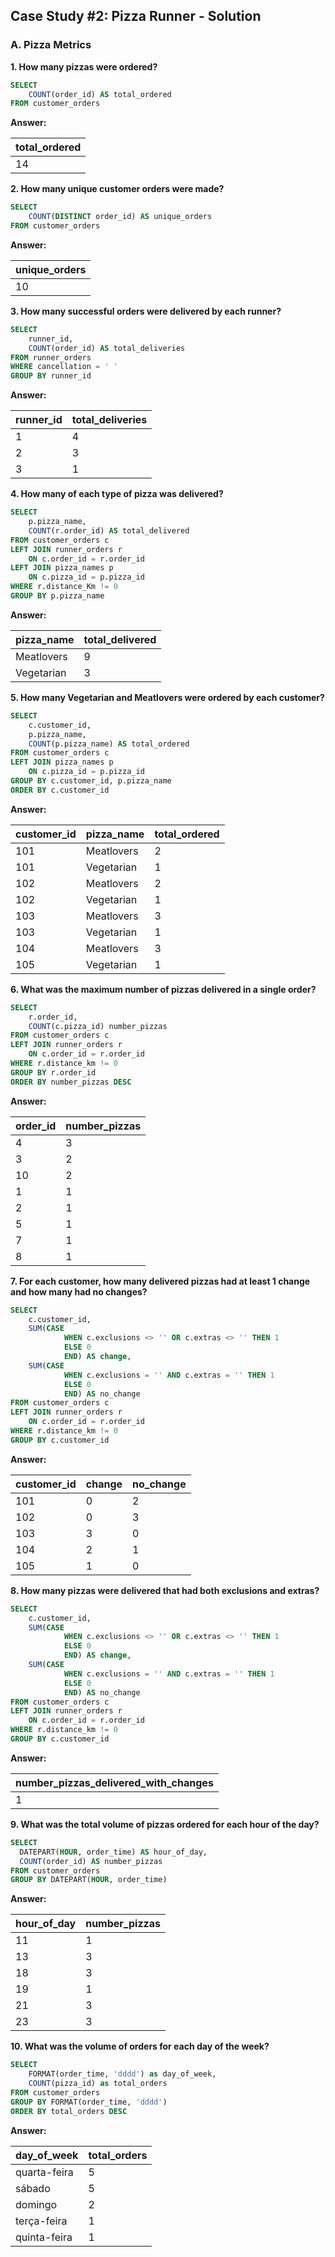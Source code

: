 ##  Case Study #2: Pizza Runner - Solution

<h3>A. Pizza Metrics</h3>
   
**1. How many pizzas were ordered?**
```SQL  
SELECT 
	COUNT(order_id) AS total_ordered
FROM customer_orders 
```  
 **Answer:** 
  
| total_ordered |
|---------------|
| 14            |
  
**2. How many unique customer orders were made?**
```SQL  
SELECT
	COUNT(DISTINCT order_id) AS unique_orders
FROM customer_orders 
``` 
**Answer:** 
  
| unique_orders |
|---------------|
| 10            |
  
**3. How many successful orders were delivered by each runner?**
```SQL  
SELECT
	runner_id,
	COUNT(order_id) AS total_deliveries
FROM runner_orders
WHERE cancellation = ' '
GROUP BY runner_id
``` 
**Answer:** 
  
| runner_id | total_deliveries |
|-----------|------------------|
| 1         | 4                |
| 2         | 3                |
| 3         | 1                |

**4. How many of each type of pizza was delivered?**
```SQL  
SELECT
	p.pizza_name,
	COUNT(r.order_id) AS total_delivered
FROM customer_orders c
LEFT JOIN runner_orders r
	ON c.order_id = r.order_id
LEFT JOIN pizza_names p
	ON c.pizza_id = p.pizza_id
WHERE r.distance_Km != 0
GROUP BY p.pizza_name
``` 
**Answer:** 
  
| pizza_name | total_delivered |
|------------|-----------------|
| Meatlovers | 9               |
| Vegetarian | 3               | 
  
**5. How many Vegetarian and Meatlovers were ordered by each customer?**
```SQL  
SELECT
	c.customer_id,
	p.pizza_name,
	COUNT(p.pizza_name) AS total_ordered
FROM customer_orders c
LEFT JOIN pizza_names p
	ON c.pizza_id = p.pizza_id
GROUP BY c.customer_id, p.pizza_name
ORDER BY c.customer_id
``` 
**Answer:** 
  
| customer_id | pizza_name | total_ordered |
|-------------|------------|---------------|
| 101         | Meatlovers | 2             |
| 101         | Vegetarian | 1             |
| 102         | Meatlovers | 2             |
| 102         | Vegetarian | 1             |
| 103         | Meatlovers | 3             |
| 103         | Vegetarian | 1             |
| 104         | Meatlovers | 3             |
| 105         | Vegetarian | 1             |
  
**6. What was the maximum number of pizzas delivered in a single order?**
```SQL  
SELECT
	r.order_id,
	COUNT(c.pizza_id) number_pizzas
FROM customer_orders c
LEFT JOIN runner_orders r
	ON c.order_id = r.order_id
WHERE r.distance_km != 0
GROUP BY r.order_id
ORDER BY number_pizzas DESC
``` 
**Answer:**
  
| order_id | number_pizzas |
|----------|---------------|
| 4        | 3             |
| 3        | 2             |
| 10       | 2             |
| 1        | 1             |
| 2        | 1             |
| 5        | 1             |
| 7        | 1             |
| 8        | 1             | 

**7. For each customer, how many delivered pizzas had at least 1 change and how many had no changes?**
```SQL  
SELECT
	c.customer_id,
	SUM(CASE
			WHEN c.exclusions <> '' OR c.extras <> '' THEN 1
			ELSE 0
			END) AS change,
	SUM(CASE
			WHEN c.exclusions = '' AND c.extras = '' THEN 1
			ELSE 0
			END) AS no_change
FROM customer_orders c
LEFT JOIN runner_orders r
	ON c.order_id = r.order_id
WHERE r.distance_km != 0
GROUP BY c.customer_id
``` 
**Answer:**

| customer_id | change | no_change |
|-------------|--------|-----------|
| 101         | 0      | 2         |
| 102         | 0      | 3         |
| 103         | 3      | 0         |
| 104         | 2      | 1         |
| 105         | 1      | 0         |

**8. How many pizzas were delivered that had both exclusions and extras?**
```SQL  
SELECT
	c.customer_id,
	SUM(CASE
			WHEN c.exclusions <> '' OR c.extras <> '' THEN 1
			ELSE 0
			END) AS change,
	SUM(CASE
			WHEN c.exclusions = '' AND c.extras = '' THEN 1
			ELSE 0
			END) AS no_change
FROM customer_orders c
LEFT JOIN runner_orders r
	ON c.order_id = r.order_id
WHERE r.distance_km != 0
GROUP BY c.customer_id
``` 
**Answer:**

| number_pizzas_delivered_with_changes |
|--------------------------------------|
| 1                                    |

**9. What was the total volume of pizzas ordered for each hour of the day?**
```SQL  
SELECT 
  DATEPART(HOUR, order_time) AS hour_of_day, 
  COUNT(order_id) AS number_pizzas
FROM customer_orders
GROUP BY DATEPART(HOUR, order_time)
``` 
**Answer:**

| hour_of_day | number_pizzas |
|-------------|---------------|
| 11          | 1             |
| 13          | 3             |
| 18          | 3             |
| 19          | 1             |
| 21          | 3             |
| 23          | 3             |

**10. What was the volume of orders for each day of the week?**
```SQL  
SELECT 
	FORMAT(order_time, 'dddd') as day_of_week,
	COUNT(pizza_id) as total_orders
FROM customer_orders
GROUP BY FORMAT(order_time, 'dddd')
ORDER BY total_orders DESC
``` 
**Answer:**

| day_of_week  | total_orders |
|--------------|--------------|
| quarta-feira | 5            |
| sábado       | 5            |
| domingo      | 2            |
| terça-feira  | 1            |
| quinta-feira | 1            |
